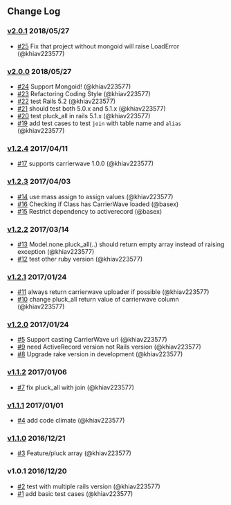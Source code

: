 ## Change Log

### [v2.0.1](https://github.com/khiav223577/pluck_all/compare/v2.0.0...v2.0.1) 2018/05/27
- [#25](https://github.com/khiav223577/pluck_all/pull/25) Fix that project without mongoid will raise LoadError (@khiav223577)

### [v2.0.0](https://github.com/khiav223577/pluck_all/compare/v1.2.4...v2.0.0) 2018/05/27
- [#24](https://github.com/khiav223577/pluck_all/pull/24) Support Mongoid! (@khiav223577)
- [#23](https://github.com/khiav223577/pluck_all/pull/23) Refactoring Coding Style (@khiav223577)
- [#22](https://github.com/khiav223577/pluck_all/pull/22) test Rails 5.2 (@khiav223577)
- [#21](https://github.com/khiav223577/pluck_all/pull/21) should test both 5.0.x and 5.1.x (@khiav223577)
- [#20](https://github.com/khiav223577/pluck_all/pull/20) test pluck_all in rails 5.1.x (@khiav223577)
- [#19](https://github.com/khiav223577/pluck_all/pull/19) add test cases to test `join` with table name and `alias` (@khiav223577)

### [v1.2.4](https://github.com/khiav223577/pluck_all/compare/v1.2.3...v1.2.4) 2017/04/11
- [#17](https://github.com/khiav223577/pluck_all/pull/17) supports carrierwave 1.0.0 (@khiav223577)

### [v1.2.3](https://github.com/khiav223577/pluck_all/compare/v1.2.2...v1.2.3) 2017/04/03
- [#14](https://github.com/khiav223577/pluck_all/pull/14) use mass assign to assign values (@khiav223577)
- [#16](https://github.com/khiav223577/pluck_all/pull/16) Checking if Class has CarrierWave loaded (@basex)
- [#15](https://github.com/khiav223577/pluck_all/pull/15) Restrict dependency to activerecord (@basex)

### [v1.2.2](https://github.com/khiav223577/pluck_all/compare/v1.2.1...v1.2.2) 2017/03/14
- [#13](https://github.com/khiav223577/pluck_all/pull/13) Model.none.pluck_all(..) should return empty array instead of raising exception (@khiav223577)
- [#12](https://github.com/khiav223577/pluck_all/pull/12) test other ruby version (@khiav223577)

### [v1.2.1](https://github.com/khiav223577/pluck_all/compare/v1.2.0...v1.2.1) 2017/01/24
- [#11](https://github.com/khiav223577/pluck_all/pull/11) always return carrierwave uploader if possible (@khiav223577)
- [#10](https://github.com/khiav223577/pluck_all/pull/10) change pluck_all return value of carrierwave column (@khiav223577)

### [v1.2.0](https://github.com/khiav223577/pluck_all/compare/v1.1.2...v1.2.0) 2017/01/24
- [#5](https://github.com/khiav223577/pluck_all/pull/5) Support casting CarrierWave url (@khiav223577)
- [#9](https://github.com/khiav223577/pluck_all/pull/9) need ActiveRecord version not Rails version (@khiav223577)
- [#8](https://github.com/khiav223577/pluck_all/pull/8) Upgrade rake version in development (@khiav223577)

### [v1.1.2](https://github.com/khiav223577/pluck_all/compare/v1.1.1...v1.1.2) 2017/01/06
- [#7](https://github.com/khiav223577/pluck_all/pull/7) fix pluck_all with join (@khiav223577)

### [v1.1.1](https://github.com/khiav223577/pluck_all/compare/v1.1.0...v1.1.1) 2017/01/01
- [#4](https://github.com/khiav223577/pluck_all/pull/4) add code climate (@khiav223577)

### [v1.1.0](https://github.com/khiav223577/pluck_all/compare/v1.0.1...v1.1.0) 2016/12/21
- [#3](https://github.com/khiav223577/pluck_all/pull/3) Feature/pluck array (@khiav223577)

### v1.0.1 2016/12/20
- [#2](https://github.com/khiav223577/pluck_all/pull/2) test with multiple rails version (@khiav223577)
- [#1](https://github.com/khiav223577/pluck_all/pull/1) add basic test cases (@khiav223577)
